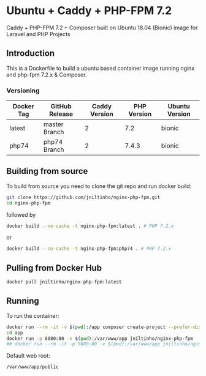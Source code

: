 # Ubuntu + Caddy + PHP-FPM 7.2

Caddy + PHP-FPM 7.2 + Composer built on Ubuntu 18.04 (Bionic) image for Laravel and PHP Projects

## Introduction

This is a Dockerfile to build a ubuntu based container image running nginx and php-fpm 7.2.x & Composer.

### Versioning

| Docker Tag | GitHub Release | Caddy Version | PHP Version | Ubuntu Version |
|-----|-------|-----|--------|--------|
| latest | master Branch |2 | 7.2 | bionic |
| php74 | php74 Branch |2 | 7.4.3 | bionic |

## Building from source

To build from source you need to clone the git repo and run docker build:

```bash
git clone https://github.com/jniltinho/nginx-php-fpm.git
cd nginx-php-fpm
```

followed by

```bash
docker build --no-cache -t nginx-php-fpm:latest . # PHP 7.2.x
```

or

```bash
docker build --no-cache -t nginx-php-fpm:php74 . # PHP 7.2.x
```

## Pulling from Docker Hub

```bash
docker pull jniltinho/nginx-php-fpm:latest
```

## Running

To run the container:

```bash
docker run --rm -it -v $(pwd):/app composer create-project --prefer-dist laravel/laravel app
cd app
docker run -p 8080:80 -v $(pwd):/var/www/app jniltinho/nginx-php-fpm
## docker run --rm -it -p 8080:80 -v $(pwd):/var/www/app jniltinho/nginx-php-fpm /bin/bash
```

Default web root:

```bash
/var/www/app/public
```
